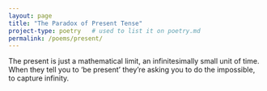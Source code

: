 ```yaml
---
layout: page
title: "The Paradox of Present Tense"
project-type: poetry   # used to list it on poetry.md
permalink: /poems/present/
---
```

The present is just a mathematical limit, an infinitesimally small unit of time. When they tell you to ‘be present’ they’re asking you to do the impossible, to capture infinity. 